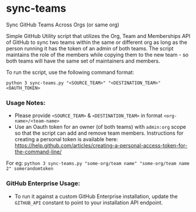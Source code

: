 # sync-teams
Sync GitHub Teams Across Orgs (or same org)

Simple GitHub Utility script that utilizes the Org, Team and Memberships API of GitHub to sync two teams within the same or different org as long as the person running it has the token of an admin of both teams. The script maintains the role of the members while copying them to the new team - so both teams will have the same set of maintainers and members. 

To run the script, use the following command format:

`python 3 sync-teams.py "<SOURCE_TEAM>" "<DESTINATION_TEAM>" <OAUTH_TOKEN>`

### Usage Notes:
- Please provide `<SOURCE_TEAM>` & `<DESTINATION_TEAM>` in format `<org-name>/<team-name>`
- Use an Oauth token for an owner (of both teams) with `admin:org` scope so that the script can add and remove team members. Instructions for creating a personal token is available here: https://help.github.com/articles/creating-a-personal-access-token-for-the-command-line/

For eg: `python 3 sync-teams.py "some-org/team name" "some-org/team name 2" somerandomtoken`

### GitHub Enterprise Usage:
- To run it against a custom GitHub Enterprise installation, update the `GITHUB_API` constant to point to your installation API endpoint.
